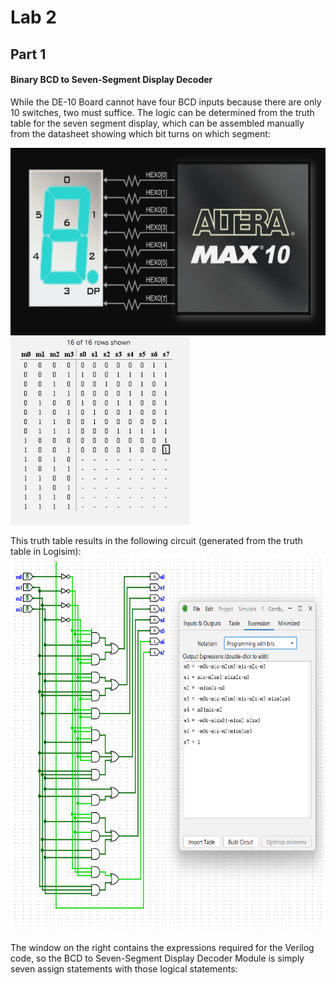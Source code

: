 # Lab 2


## Part 1

#### Binary BCD to Seven-Segment Display Decoder

While the DE-10 Board cannot have four BCD inputs because there are only 10 switches, two must suffice. The logic can be determined from the truth table for the seven segment display, which can be assembled manually from the datasheet showing which bit turns on which segment:

<img src="img/misc_sc1.png" height = 300/> <img src="img/table_sc1.png" height = 300/>

This truth table results in the following circuit (generated from the truth table in Logisim):
<img src="img/sch_sc1.png" height = 600/>

The window on the right contains the expressions required for the Verilog code, so the BCD to Seven-Segment Display Decoder Module is simply seven assign statements with those logical statements:

